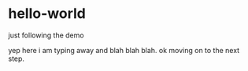 # hello-world
just following the demo

yep here i am typing away and blah blah blah. ok moving on to the next step.
